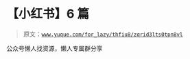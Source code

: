 # 【小红书】6 篇

> 原文：[`www.yuque.com/for_lazy/thfiu8/zqrid3lts0tpn8vl`](https://www.yuque.com/for_lazy/thfiu8/zqrid3lts0tpn8vl)

公众号懒人找资源，懒人专属群分享